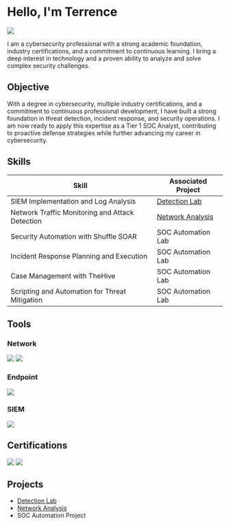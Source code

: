 # Hello, I'm Terrence
<a href="https://linkedin.com/in/terrence-biddix-b4416b202"><img src="https://img.shields.io/badge/-LinkedIn-0072b1?&style=for-the-badge&logo=linkedin&logoColor=white" /></a>


I am a cybersecurity professional with a strong academic foundation, industry certifications, and a commitment to continuous learning. I bring a deep interest in technology and a proven ability to analyze and solve complex security challenges.

## Objective

With a degree in cybersecurity, multiple industry certifications, and a commitment to continuous professional development, I have built a strong foundation in threat detection, incident response, and security operations. I am now ready to apply this expertise as a Tier 1 SOC Analyst, contributing to proactive defense strategies while further advancing my career in cybersecurity.

## Skills

| Skill                                         | Associated Project         |
|-----------------------------------------------|----------------------------|
| SIEM Implementation and Log Analysis          | <a href="https://github.com/Terrence-Biddix/Detection-Lab/tree/main">Detection Lab</a>|
| Network Traffic Monitoring and Attack Detection | <a href="https://github.com/Terrence-Biddix/Network-Traffic-Monitoring-and-Detection-/tree/main">Network Analysis</a>|
| Security Automation with Shuffle SOAR         | SOC Automation Lab|
| Incident Response Planning and Execution      | SOC Automation Lab|
| Case Management with TheHive                  | SOC Automation Lab|
| Scripting and Automation for Threat Mitigation | SOC Automation Lab|

## Tools

### Network
<div>
    <img src="https://img.shields.io/badge/-Wireshark-1679A7?&style=for-the-badge&logo=Wireshark&logoColor=white" />
    <img src="https://img.shields.io/badge/-Suricata-EF3B2D?&style=for-the-badge&logo=Suricata&logoColor=white" />
</div>

### Endpoint
<div>
    <img src="https://img.shields.io/badge/-Microsoft_Defender_for_Endpoint-00A4EF?&style=for-the-badge&logo=Microsoft&logoColor=white" />
</div>

### SIEM
<div>
    <img src="https://img.shields.io/badge/-Splunk-000000?&style=for-the-badge&logo=Splunk&logoColor=white" />
</div>

## Certifications
<div>
<img src="https://img.shields.io/badge/-Security%2B-FF0000?&style=for-the-badge&logo=CompTIA&logoColor=white" />
<img src="https://img.shields.io/badge/-Google%20Cybersecurity%20(Professional)-2A73CC?&style=for-the-badge&logo=coursera&logoColor=white" />
</div>

## Projects
- <a href="https://github.com/Terrence-Biddix/Detection-Lab/tree/main">Detection Lab</a>
- <a href="https://github.com/Terrence-Biddix/Network-Traffic-Monitoring-and-Detection-/tree/main">Network Analysis</a>
- SOC Automation Project
